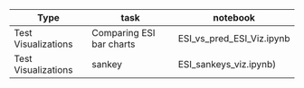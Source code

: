 
| Type | task|notebook|
|---|---|---|
|Test Visualizations | Comparing ESI bar charts | ESI_vs_pred_ESI_Viz.ipynb|  
|Test Visualizations | sankey | ESI_sankeys_viz.ipynb)| 

